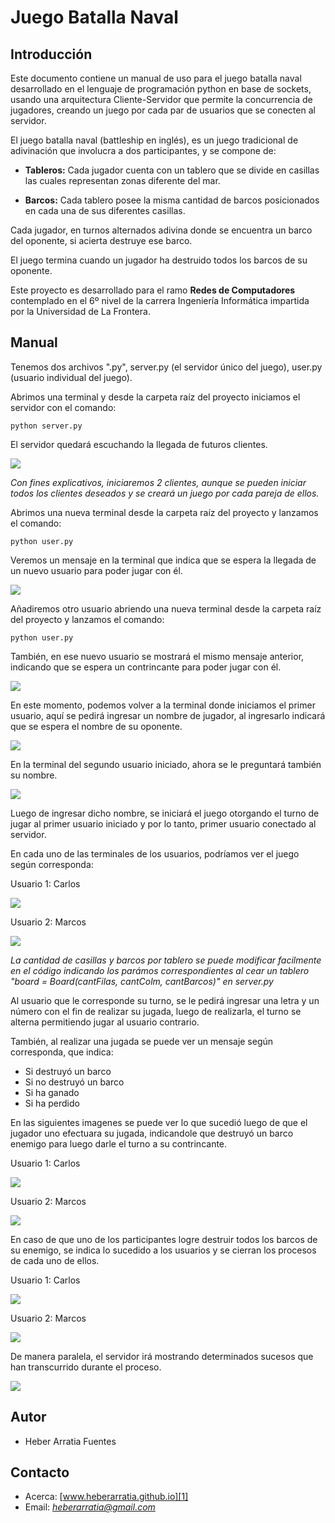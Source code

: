 # Juego Batalla Naval

## Introducción

Este documento contiene un manual de uso para el juego batalla naval desarrollado en el lenguaje de programación python en base de sockets, usando una arquitectura Cliente-Servidor que permite la concurrencia de jugadores, creando un juego por cada par de usuarios que se conecten al servidor.

El juego batalla naval (battleship en inglés), es un juego tradicional de adivinación que involucra a dos participantes, y se compone de:

- **Tableros:** Cada jugador cuenta con un tablero que se divide en casillas las cuales representan zonas diferente del mar. 

- **Barcos:** Cada tablero posee la misma cantidad de barcos posicionados en cada una de sus diferentes casillas.

Cada jugador, en turnos alternados adivina donde se encuentra un barco del oponente, si acierta destruye ese barco.

El juego termina cuando un jugador ha destruido todos los barcos de su oponente.

Este proyecto es desarrollado para el ramo **Redes de Computadores** contemplado en el 6º nivel de la carrera Ingeniería Informática impartida por la Universidad de La Frontera.

## Manual

Tenemos dos archivos ".py", server.py (el servidor único del juego), user.py (usuario individual del juego).


Abrimos una terminal y desde la carpeta raíz del proyecto iniciamos el servidor con el comando:

```
python server.py
```

El servidor quedará escuchando la llegada de futuros clientes.

![](assets/1.png)

*Con fines explicativos, iniciaremos 2 clientes, aunque se pueden iniciar todos los clientes deseados y se creará un juego por cada pareja de ellos.*

Abrimos una nueva terminal desde la carpeta raíz del proyecto y lanzamos el comando:

```
python user.py
```

Veremos un mensaje en la terminal que indica que se espera la llegada de un nuevo usuario para poder jugar con él.

![](assets/2.png)

Añadiremos otro usuario abriendo una nueva terminal desde la carpeta raíz del proyecto y lanzamos el comando:

```
python user.py
```
También, en ese nuevo usuario se mostrará el mismo mensaje anterior, indicando que se espera un contrincante para poder jugar con él.

![](assets/3.png)

En este momento, podemos volver a la terminal donde iniciamos el primer usuario, aquí se pedirá ingresar un nombre de jugador, al ingresarlo indicará que se espera el nombre de su oponente.

![](assets/4.png)

En la terminal del segundo usuario iniciado, ahora se le preguntará también su nombre.

![](assets/5.png)

Luego de ingresar dicho nombre, se iniciará el juego otorgando el turno de jugar al primer usuario iniciado y por lo tanto, primer usuario conectado al servidor.

En cada uno de las terminales de los usuarios, podríamos ver el juego según corresponda:

Usuario 1: Carlos

![](assets/6.png)

Usuario 2: Marcos

![](assets/7.png)

*La cantidad de casillas y barcos por tablero se puede modificar facilmente en el código indicando los parámos correspondientes al cear un tablero "board = Board(cantFilas, cantColm, cantBarcos)" en server.py*

Al usuario que le corresponde su turno, se le pedirá ingresar una letra y un número con el fin de realizar su jugada, luego de realizarla, el turno se alterna permitiendo jugar al usuario contrario.

También, al realizar una jugada se puede ver un mensaje según corresponda, que indica:

- Si destruyó un barco
- Si no destruyó un barco
- Si ha ganado
- Si ha perdido

En las siguientes imagenes se puede ver lo que sucedió luego de que el jugador uno efectuara su jugada, indicandole que destruyó un barco enemigo para luego darle el turno a su contrincante.

Usuario 1: Carlos

![](assets/8.png)

Usuario 2: Marcos

![](assets/9.png)

En caso de que uno de los participantes logre destruir todos los barcos de su enemigo, se indica lo sucedido a los usuarios y se cierran los procesos de cada uno de ellos.

Usuario 1: Carlos

![](assets/10.png)

Usuario 2: Marcos

![](assets/11.png)

De manera paralela, el servidor irá mostrando determinados sucesos que han transcurrido durante el proceso.

![](assets/12.png)

## Autor

- Heber Arratia Fuentes

## Contacto

* Acerca: [www.heberarratia.github.io][1]  
* Email: [*heberarratia@gmail.com*](mailto:heberarratia@gmail.com)  

